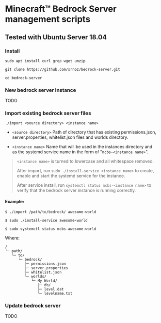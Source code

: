 # Minecraft™ Bedrock Server management scripts
## Tested with Ubuntu Server 18.04

### Install

`sudo apt install curl grep wget unzip`

`git clone https://github.com/xrnoz/bedrock-server.git`

`cd bedrock-server`

### New bedrock server instance

TODO

### Import existing bedrock server files

`./import <source directory> <instance name>`

- `<source directory>` Path of directory that has existing permissions.json, server.properties, whitelist.json files and worlds directory.

- `<instance name>` Name that will be used in the instances directory and as the systemd service name in the form of "`mcbs-<instance name>`".

> `<instance name>` is turned to lowercase and all whitespace removed.
>
> After import, run `sudo ./install-service <instance name>` to create, enable and start the systemd service for the instance.
>
> After service install, run `systemctl status mcbs-<instance name>` to verify that the bedrock server instance is running correctly.


#### Example:

`$ ./import /path/to/bedrock/ awesome-world`

`$ sudo ./install-service awesome-world`

`$ sudo systemctl status mcbs-awesome-world`

Where:

    /
    └─ path/
       └─ to/
          └─ bedrock/
             ├─ permissions.json
             ├─ server.properties
             ├─ whitelist.json
             └─ worlds/
                └─ My World/
                   ├─ db/
                   ├─ level.dat
                   └─ levelname.txt

### Update bedrock server

TODO
